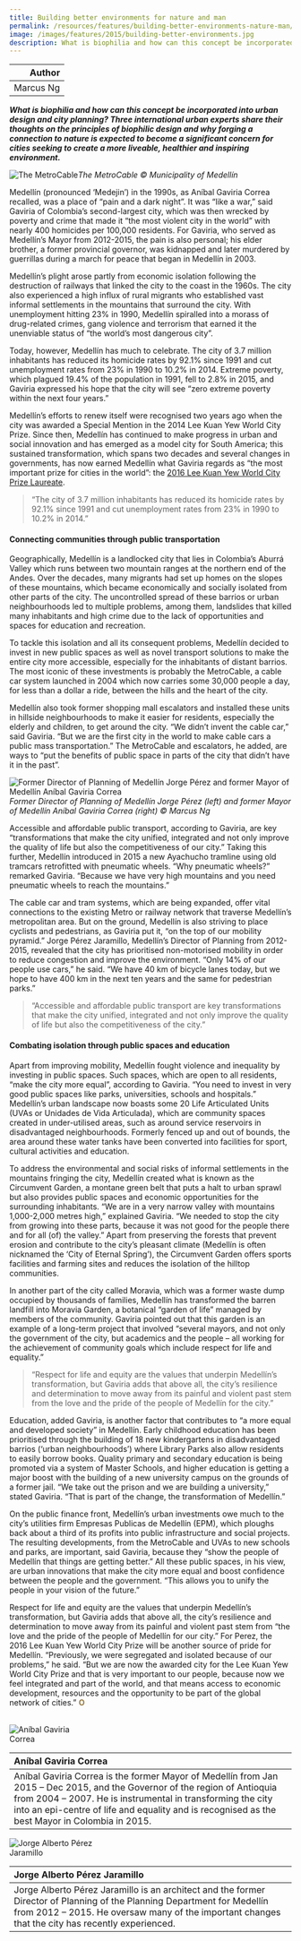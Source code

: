 ```yaml
---
title: Building better environments for nature and man
permalink: /resources/features/building-better-environments-nature-man/
image: /images/features/2015/building-better-environments.jpg
description: What is biophilia and how can this concept be incorporated into urban design and city planning? Three international urban experts share their thoughts on the principles of biophilic design and why forging a connection to nature is expected to become a significant concern for cities seeking to create a more liveable, healthier and inspiring environment.  
---
```


| Author |
|---:|
| Marcus Ng |

***What is biophilia and how can this concept be incorporated into urban design and city planning? Three international urban experts share their thoughts on the principles of biophilic design and why forging a connection to nature is expected to become a significant concern for cities seeking to create a more liveable, healthier and inspiring environment.***

![The MetroCable](/images/features/2015/building-better-environments.jpg/)*The MetroCable © Municipality of Medellín*

Medellín (pronounced ‘Medejin’) in the 1990s, as Aníbal Gaviria Correa recalled, was a place of “pain and a dark night”. It was “like a war,” said Gaviria of Colombia’s second-largest city, which was then wrecked by poverty and crime that made it “the most violent city in the world” with nearly 400 homicides per 100,000 residents. For Gaviria, who served as Medellín’s Mayor from 2012-2015, the pain is also personal; his elder brother, a former provincial governor, was kidnapped and later murdered by guerrillas during a march for peace that began in Medellín in 2003.

Medellín’s plight arose partly from economic isolation following the destruction of railways that linked the city to the coast in the 1960s. The city also experienced a high influx of rural migrants who established vast informal settlements in the mountains that surround the city. With unemployment hitting 23% in 1990, Medellín spiralled into a morass of drug-related crimes, gang violence and terrorism that earned it the unenviable status of “the world’s most dangerous city”.

Today, however, Medellín has much to celebrate. The city of 3.7 million inhabitants has reduced its homicide rates by 92.1% since 1991 and cut unemployment rates from 23% in 1990 to 10.2% in 2014. Extreme poverty, which plagued 19.4% of the population in 1991, fell to 2.8% in 2015, and Gaviria expressed his hope that the city will see “zero extreme poverty within the next four years.”

Medellín’s efforts to renew itself were recognised two years ago when the city was awarded a Special Mention in the 2014 Lee Kuan Yew World City Prize. Since then, Medellín has continued to make progress in urban and social innovation and has emerged as a model city for South America; this sustained transformation, which spans two decades and several changes in governments, has now earned Medellín what Gaviria regards as “the most important prize for cities in the world”: the [2016 Lee Kuan Yew World City Prize Laureate](/laureates/2016/laureate/).

> “The city of 3.7 million inhabitants has reduced its homicide rates by 92.1% since 1991 and cut unemployment rates from 23% in 1990 to 10.2% in 2014.”

#### **Connecting communities through public transportation**

Geographically, Medellín is a landlocked city that lies in Colombia’s Aburrá Valley which runs between two mountain ranges at the northern end of the Andes. Over the decades, many migrants had set up homes on the slopes of these mountains, which became economically and socially isolated from other parts of the city. The uncontrolled spread of these barrios or urban neighbourhoods led to multiple problems, among them, landslides that killed many inhabitants and high crime due to the lack of opportunities and spaces for education and recreation.

To tackle this isolation and all its consequent problems, Medellín decided to invest in new public spaces as well as novel transport solutions to make the entire city more accessible, especially for the inhabitants of distant barrios. The most iconic of these investments is probably the MetroCable, a cable car system launched in 2004 which now carries some 30,000 people a day, for less than a dollar a ride, between the hills and the heart of the city.

Medellín also took former shopping mall escalators and installed these units in hillside neighbourhoods to make it easier for residents, especially the elderly and children, to get around the city. “We didn’t invent the cable car,” said Gaviria. “But we are the first city in the world to make cable cars a public mass transportation.” The MetroCable and escalators, he added, are ways to “put the benefits of public space in parts of the city that didn’t have it in the past”.

![Former Director of Planning of Medellín Jorge Pérez and former Mayor of Medellín Aníbal Gaviria Correa](/images/features/2016/jorge-perez-anibal-gaviria.jpg/)*Former Director of Planning of Medellín Jorge Pérez (left) and former Mayor of Medellín Aníbal Gaviria Correa (right) © Marcus Ng*

Accessible and affordable public transport, according to Gaviria, are key “transformations that make the city unified, integrated and not only improve the quality of life but also the competitiveness of our city.” Taking this further, Medellín introduced in 2015 a new Ayachucho tramline using old tramcars retrofitted with pneumatic wheels. “Why pneumatic wheels?” remarked Gaviria. “Because we have very high mountains and you need pneumatic wheels to reach the mountains.”

The cable car and tram systems, which are being expanded, offer vital connections to the existing Metro or railway network that traverse Medellín’s metropolitan area. But on the ground, Medellín is also striving to place cyclists and pedestrians, as Gaviria put it, “on the top of our mobility pyramid.” Jorge Pérez Jaramillo, Medellín’s Director of Planning from 2012-2015, revealed that the city has prioritised non-motorised mobility in order to reduce congestion and improve the environment. “Only 14% of our people use cars,” he said. “We have 40 km of bicycle lanes today, but we hope to have 400 km in the next ten years and the same for pedestrian parks.”

> “Accessible and affordable public transport are key transformations that make the city unified, integrated and not only improve the quality of life but also the competitiveness of the city.”

#### **Combating isolation through public spaces and education**

Apart from improving mobility, Medellín fought violence and inequality by investing in public spaces. Such spaces, which are open to all residents, “make the city more equal”, according to Gaviria. “You need to invest in very good public spaces like parks, universities, schools and hospitals.” Medellín’s urban landscape now boasts some 20 Life Articulated Units (UVAs or Unidades de Vida Articulada), which are community spaces created in under-utilised areas, such as around service reservoirs in disadvantaged neighbourhoods. Formerly fenced up and out of bounds, the area around these water tanks have been converted into facilities for sport, cultural activities and education.

To address the environmental and social risks of informal settlements in the mountains fringing the city, Medellín created what is known as the Circumvent Garden, a montane green belt that puts a halt to urban sprawl but also provides public spaces and economic opportunities for the surrounding inhabitants. “We are in a very narrow valley with mountains 1,000-2,000 metres high,” explained Gaviria. “We needed to stop the city from growing into these parts, because it was not good for the people there and for all (of) the valley.” Apart from preserving the forests that prevent erosion and contribute to the city’s pleasant climate (Medellín is often nicknamed the ‘City of Eternal Spring’), the Circumvent Garden offers sports facilities and farming sites and reduces the isolation of the hilltop communities.

In another part of the city called Moravia, which was a former waste dump occupied by thousands of families, Medellín has transformed the barren landfill into Moravia Garden, a botanical “garden of life” managed by members of the community. Gaviria pointed out that this garden is an example of a long-term project that involved “several mayors, and not only the government of the city, but academics and the people – all working for the achievement of community goals which include respect for life and equality.”

> “Respect for life and equity are the values that underpin Medellín’s transformation, but Gaviria adds that above all, the city’s resilience and determination to move away from its painful and violent past stem from the love and the pride of the people of Medellín for the city.”

Education, added Gaviria, is another factor that contributes to “a more equal and developed society” in Medellín. Early childhood education has been prioritised through the building of 18 new kindergartens in disadvantaged barrios (‘urban neighbourhoods’) where Library Parks also allow residents to easily borrow books. Quality primary and secondary education is being promoted via a system of Master Schools, and higher education is getting a major boost with the building of a new university campus on the grounds of a former jail. “We take out the prison and we are building a university,” stated Gaviria. “That is part of the change, the transformation of Medellín.”

On the public finance front, Medellín’s urban investments owe much to the city’s utilities firm Empresas Publicas de Medellín (EPM), which ploughs back about a third of its profits into public infrastructure and social projects. The resulting developments, from the MetroCable and UVAs to new schools and parks, are important, said Gaviria, because they “show the people of Medellín that things are getting better.” All these public spaces, in his view, are urban innovations that make the city more equal and boost confidence between the people and the government. “This allows you to unify the people in your vision of the future.”

Respect for life and equity are the values that underpin Medellín’s transformation, but Gaviria adds that above all, the city’s resilience and determination to move away from its painful and violent past stem from “the love and the pride of the people of Medellín for our city.” For Perez, the 2016 Lee Kuan Yew World City Prize will be another source of pride for Medellín. “Previously, we were segregated and isolated because of our problems,” he said. “But we are now the awarded city for the Lee Kuan Yew World City Prize and that is very important to our people, because now we feel integrated and part of the world, and that means access to economic development, resources and the opportunity to be part of the global network of cities.” **<font color="#967942">O</font>**

<br>

<div style="width:150px"><img src="/images/features/2016/anibal-gaviria.png" alt="Aníbal Gaviria Correa" /></div>

| **Aníbal Gaviria Correa** |
|:---|
| Aníbal Gaviria Correa is the former Mayor of Medellín from Jan 2015 – Dec 2015, and the Governor of the region of Antioquia from 2004 – 2007. He is instrumental in transforming the city into an epi-centre of life and equality and is recognised as the best Mayor in Colombia in 2015. |

<div style="width:150px"><img src="/images/features/2016/jorge-perez.png" alt="Jorge Alberto Pérez Jaramillo" /></div>

| **Jorge Alberto Pérez Jaramillo** |
|:---|
| Jorge Alberto Pérez Jaramillo is an architect and the former Director of Planning of the Planning Department for Medellín from 2012 – 2015. He oversaw many of the important changes that the city has recently experienced. |
